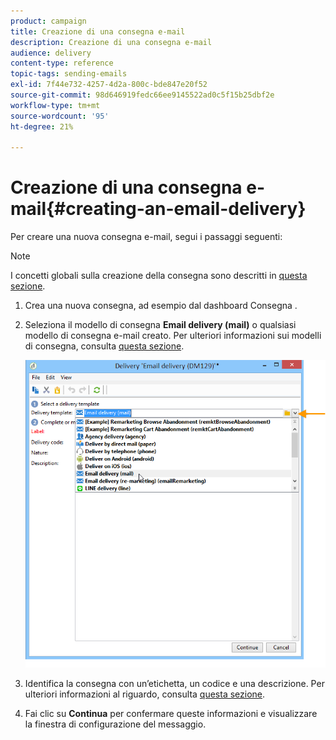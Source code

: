 ```yaml
---
product: campaign
title: Creazione di una consegna e-mail
description: Creazione di una consegna e-mail
audience: delivery
content-type: reference
topic-tags: sending-emails
exl-id: 7f44e732-4257-4d2a-800c-bde847e20f52
source-git-commit: 98d646919fedc66ee9145522ad0c5f15b25dbf2e
workflow-type: tm+mt
source-wordcount: '95'
ht-degree: 21%

---
```


# Creazione di una consegna e-mail{#creating-an-email-delivery}

Per creare una nuova consegna e-mail, segui i passaggi seguenti:

>[!NOTE]
>
>I concetti globali sulla creazione della consegna sono descritti in [questa sezione](../../delivery/using/steps-about-delivery-creation-steps.md).

1. Crea una nuova consegna, ad esempio dal dashboard Consegna .
1. Seleziona il modello di consegna **Email delivery (mail)** o qualsiasi modello di consegna e-mail creato. Per ulteriori informazioni sui modelli di consegna, consulta [questa sezione](../../delivery/using/about-templates.md).

   ![](assets/s_ncs_user_wizard_email01_1.png)

1. Identifica la consegna con un’etichetta, un codice e una descrizione. Per ulteriori informazioni al riguardo, consulta [questa sezione](../../delivery/using/steps-create-and-identify-the-delivery.md#identifying-the-delivery).
1. Fai clic su **Continua** per confermare queste informazioni e visualizzare la finestra di configurazione del messaggio.

